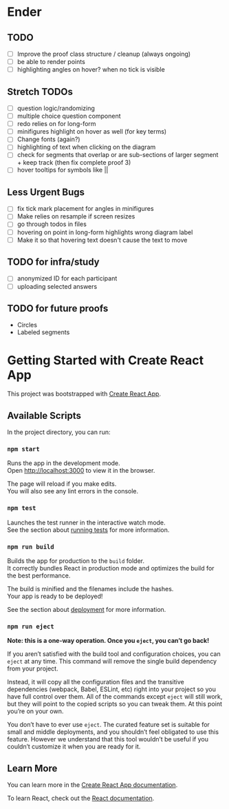 # Ender

## TODO
- [ ] Improve the proof class structure / cleanup (always ongoing)
- [ ] be able to render points
- [ ] highlighting angles on hover? when no tick is visible

## Stretch TODOs

- [ ] question logic/randomizing
- [ ] multiple choice question component
- [ ] redo relies on for long-form
- [ ] minifigures highlight on hover as well (for key terms)
- [ ] Change fonts (again?)
- [ ] highlighting of text when clicking on the diagram
- [ ] check for segments that overlap or are sub-sections of larger segment + keep track (then fix complete proof 3)
- [ ] hover tooltips for symbols like ||

## Less Urgent Bugs

- [ ] fix tick mark placement for angles in minifigures
- [ ] Make relies on resample if screen resizes
- [ ] go through todos in files
- [ ] hovering on point in long-form highlights wrong diagram label
- [ ] Make it so that hovering text doesn't cause the text to move

## TODO for infra/study

- [ ] anonymized ID for each participant
- [ ] uploading selected answers

## TODO for future proofs

- Circles
- Labeled segments

# Getting Started with Create React App

This project was bootstrapped with [Create React App](https://github.com/facebook/create-react-app).

## Available Scripts

In the project directory, you can run:

### `npm start`

Runs the app in the development mode.\
Open [http://localhost:3000](http://localhost:3000) to view it in the browser.

The page will reload if you make edits.\
You will also see any lint errors in the console.

### `npm test`

Launches the test runner in the interactive watch mode.\
See the section about [running tests](https://facebook.github.io/create-react-app/docs/running-tests) for more information.

### `npm run build`

Builds the app for production to the `build` folder.\
It correctly bundles React in production mode and optimizes the build for the best performance.

The build is minified and the filenames include the hashes.\
Your app is ready to be deployed!

See the section about [deployment](https://facebook.github.io/create-react-app/docs/deployment) for more information.

### `npm run eject`

**Note: this is a one-way operation. Once you `eject`, you can’t go back!**

If you aren’t satisfied with the build tool and configuration choices, you can `eject` at any time. This command will remove the single build dependency from your project.

Instead, it will copy all the configuration files and the transitive dependencies (webpack, Babel, ESLint, etc) right into your project so you have full control over them. All of the commands except `eject` will still work, but they will point to the copied scripts so you can tweak them. At this point you’re on your own.

You don’t have to ever use `eject`. The curated feature set is suitable for small and middle deployments, and you shouldn’t feel obligated to use this feature. However we understand that this tool wouldn’t be useful if you couldn’t customize it when you are ready for it.

## Learn More

You can learn more in the [Create React App documentation](https://facebook.github.io/create-react-app/docs/getting-started).

To learn React, check out the [React documentation](https://reactjs.org/).
